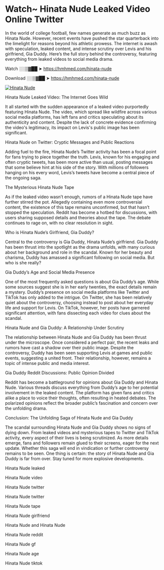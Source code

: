 # Watch~ Hinata Nude Leaked Video Online Twitter

In the world of college football, few names generate as much buzz as Hinata Nude. However, recent events have pushed the star quarterback into the limelight for reasons beyond his athletic prowess. The internet is awash with speculation, leaked content, and intense scrutiny over Levis and his girlfriend, Gia Duddy. Here’s the full story behind the controversy, featuring everything from leaked videos to social media drama.

Watch ░░▒▓██ ➤ https://hmhmed.com/hinata-nude

Download ░░▒▓██ ➤ https://hmhmed.com/hinata-nude

[![Hinata Nude](https://i.imgur.com/dJHk4Zq.gif)](https://hmhmed.com/hinata-nude)

Hinata Nude Leaked Video: The Internet Goes Wild

It all started with the sudden appearance of a leaked video purportedly featuring Hinata Nude. The video, which spread like wildfire across various social media platforms, has left fans and critics speculating about its authenticity and content. Despite the lack of concrete evidence confirming the video's legitimacy, its impact on Levis's public image has been significant.

Hinata Nude on Twitter: Cryptic Messages and Public Reactions

Adding fuel to the fire, Hinata Nude’s Twitter activity has been a focal point for fans trying to piece together the truth. Levis, known for his engaging and often cryptic tweets, has been more active than usual, posting messages that some believe hint at his side of the story. With millions of followers hanging on his every word, Levis’s tweets have become a central piece of the ongoing saga.

The Mysterious Hinata Nude Tape

As if the leaked video wasn’t enough, rumors of a Hinata Nude tape have further stirred the pot. Allegedly containing even more controversial content, the existence of this tape remains unconfirmed, but that hasn’t stopped the speculation. Reddit has become a hotbed for discussions, with users sharing supposed details and theories about the tape. The debate continues to rage on, with no clear resolution in sight.

Who is Hinata Nude’s Girlfriend, Gia Duddy?

Central to the controversy is Gia Duddy, Hinata Nude’s girlfriend. Gia Duddy has been thrust into the spotlight as the drama unfolds, with many curious about her background and role in the scandal. Known for her beauty and charisma, Duddy has amassed a significant following on social media. But who is she really?

Gia Duddy’s Age and Social Media Presence

One of the most frequently asked questions is about Gia Duddy’s age. While some sources suggest she is in her early twenties, the exact details remain a mystery. Duddy’s presence on social media platforms like Twitter and TikTok has only added to the intrigue. On Twitter, she has been relatively quiet about the controversy, choosing instead to post about her everyday life and support for Levis. On TikTok, however, her posts have garnered significant attention, with fans dissecting each video for clues about the scandal.

Hinata Nude and Gia Duddy: A Relationship Under Scrutiny

The relationship between Hinata Nude and Gia Duddy has been thrust under the microscope. Once considered a perfect pair, the recent leaks and rumors have cast a shadow over their public image. Despite the controversy, Duddy has been seen supporting Levis at games and public events, suggesting a united front. Their relationship, however, remains a topic of intense public and media interest.

Gia Duddy Reddit Discussions: Public Opinion Divided

Reddit has become a battleground for opinions about Gia Duddy and Hinata Nude. Various threads discuss everything from Duddy’s age to her potential involvement in the leaked content. The platform has given fans and critics alike a place to voice their thoughts, often resulting in heated debates. The polarized opinions reflect the broader public’s fascination and concern over the unfolding drama.

Conclusion: The Unfolding Saga of Hinata Nude and Gia Duddy

The scandal surrounding Hinata Nude and Gia Duddy shows no signs of dying down. From leaked videos and mysterious tapes to Twitter and TikTok activity, every aspect of their lives is being scrutinized. As more details emerge, fans and followers remain glued to their screens, eager for the next update. Whether this saga will end in vindication or further controversy remains to be seen. One thing is certain: the story of Hinata Nude and Gia Duddy is far from over. Stay tuned for more explosive developments.

Hinata Nude leaked

Hinata Nude video

Hinata Nude twitter

Hinata Nude twitter

Hinata Nude tape

Hinata Nude girlfriend

Hinata Nude and Hinata Nude

Hinata Nude reddit

Hinata Nude gf

Hinata Nude age

Hinata Nude tiktok
